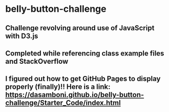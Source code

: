 # belly-button-challenge


## Challenge revolving around use of JavaScript with D3.js
## Completed while referencing class example files and StackOverflow
## I figured out how to get GitHub Pages to display properly (finally)!! Here is a link: https://dasamboni.github.io/belly-button-challenge/Starter_Code/index.html
